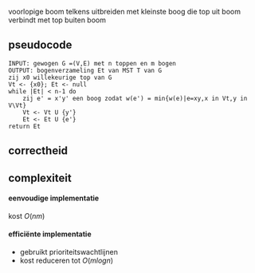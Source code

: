 voorlopige boom telkens uitbreiden met kleinste boog die top uit boom verbindt met top buiten boom

## pseudocode
```
INPUT: gewogen G =(V,E) met n toppen en m bogen
OUTPUT: bogenverzameling Et van MST T van G
zij x0 willekeurige top van G
Vt <- {x0}; Et <- null
while |Et| < n-1 do 
	zij e' = x'y' een boog zodat w(e') = min{w(e)|e=xy,x in Vt,y in V\Vt}
	Vt <- Vt U {y'}
	Et <- Et U {e'}
return Et
```

## correctheid


## complexiteit
#### eenvoudige implementatie
kost $O(nm)$

#### efficiënte implementatie
- gebruikt prioriteitswachtlijnen
- kost reduceren tot $O(m log n)$